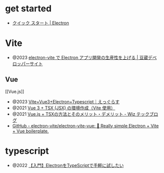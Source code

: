 
# get started
- [クイック スタート | Electron](https://www.electronjs.org/ja/docs/latest/tutorial/quick-start)

# Vite
- @2023 [electron-vite で Electron アプリ開発の生産性を上げる | 豆蔵デベロッパーサイト](https://developer.mamezou-tech.com/blogs/2023/05/22/electron-vite/)

## Vue
[[Vue.js]]
- @2023 [Vite+Vue3+Electron+Typescript｜えっぐらす](https://note.com/ego_station/n/n6d71c3c4a0ca)
- @2021 [Vue 3 + TSX (JSX) の環境作成（Vite 使用）](https://zenn.dev/jay_es/scraps/20674fa0f7c2f8)
- @2021 [Vue.js + TSXの方法とそのメリット・デメリット - Wiz テックブログ](https://tech.012grp.co.jp/entry/vue_intro_tsx)
- [GitHub - electron-vite/electron-vite-vue: 🥳 Really simple Electron + Vite + Vue boilerplate.](https://github.com/electron-vite/electron-vite-vue)

# typescript
- @2022 [【入門】ElectronをTypeScriptで手軽に試したい](https://zenn.dev/lowpaper/articles/89caa5cdddfd89)
